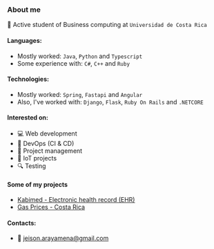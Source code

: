 ### About me 

📌 Active student of Business computing at `Universidad de Costa Rica`

#### Languages:
- Mostly worked: `Java`, `Python` and `Typescript`
- Some experience with: `C#`, `C++` and `Ruby`

#### Technologies:
- Mostly worked: `Spring`, `Fastapi` and `Angular`
- Also, I've worked with: `Django`, `Flask`, `Ruby On Rails` and `.NETCORE`

#### Interested on: 
- 💻 Web development
- 🚀 DevOps (CI & CD)
- 🔁 Project management
- 🛜 IoT projects
- 🔍 Testing

#### Some of my projects

- [Kabimed - Electronic health record (EHR)](https://kabimed.app/)
- [Gas Prices - Costa Rica](https://recope-prices-colc4bebd-jeison-araya.vercel.app/)


#### Contacts:
- 📧 jeison.arayamena@gmail.com
